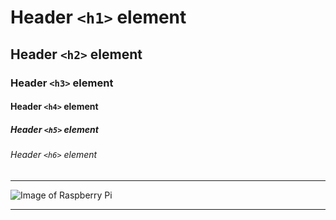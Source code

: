 # Header ```<h1>``` element
## Header ```<h2>``` element
### Header ```<h3>``` element
#### Header ```<h4>``` element
##### Header ```<h5>``` element
###### Header ```<h6>``` element

---

![Image of Raspberry Pi](https://assets.raspberrypi.com/static/50cf4345de1709e0fddf244e1b965b2e/3355f/raspberry-pi-5.webp)

---

